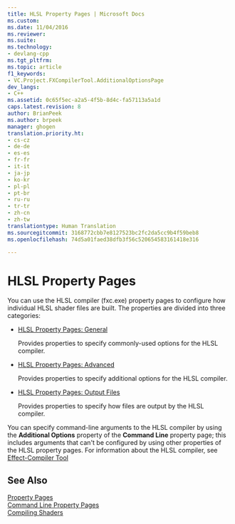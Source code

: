 ```yaml
---
title: HLSL Property Pages | Microsoft Docs
ms.custom: 
ms.date: 11/04/2016
ms.reviewer: 
ms.suite: 
ms.technology:
- devlang-cpp
ms.tgt_pltfrm: 
ms.topic: article
f1_keywords:
- VC.Project.FXCompilerTool.AdditionalOptionsPage
dev_langs:
- C++
ms.assetid: 0c65f5ec-a2a5-4f5b-8d4c-fa57113a5a1d
caps.latest.revision: 8
author: BrianPeek
ms.author: brpeek
manager: ghogen
translation.priority.ht:
- cs-cz
- de-de
- es-es
- fr-fr
- it-it
- ja-jp
- ko-kr
- pl-pl
- pt-br
- ru-ru
- tr-tr
- zh-cn
- zh-tw
translationtype: Human Translation
ms.sourcegitcommit: 3168772cbb7e8127523bc2fc2da5cc9b4f59beb8
ms.openlocfilehash: 74d5a01faed38dfb3f56c520654583161418e316

---
```

# HLSL Property Pages
You can use the HLSL compiler (fxc.exe) property pages to configure how individual HLSL shader files are built. The properties are divided into three categories:  
  
-   [HLSL Property Pages: General](../ide/hlsl-property-pages-general.md)  
  
     Provides properties to specify commonly-used options for the HLSL compiler.  
  
-   [HLSL Property Pages: Advanced](../ide/hlsl-property-pages-advanced.md)  
  
     Provides properties to specify additional options for the HLSL compiler.  
  
-   [HLSL Property Pages: Output Files](../ide/hlsl-property-pages-output-files.md)  
  
     Provides properties to specify how files are output by the HLSL compiler.  
  
 You can specify command-line arguments to the HLSL compiler by using the **Additional Options** property of the **Command Line** property page; this includes arguments that can't be configured by using other properties of the HLSL property pages. For information about the HLSL compiler, see [Effect-Compiler Tool](http://go.microsoft.com/fwlink/p/?LinkID=258285&clcid=0x409)  
  
## See Also  
 [Property Pages](../ide/property-pages-visual-cpp.md)   
 [Command Line Property Pages](../ide/command-line-property-pages.md)   
 [Compiling Shaders](http://go.microsoft.com/fwlink/p/?LinkID=258284&clcid=0x409)


<!--HONumber=Jan17_HO2-->


